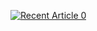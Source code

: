 <a target="_blank" href="https://github-readme-medium-recent-article.vercel.app/medium/@wswager/1"><img src="https://github-readme-medium-recent-article.vercel.app/medium/@wswager/1" alt="Recent Article 0"> 
